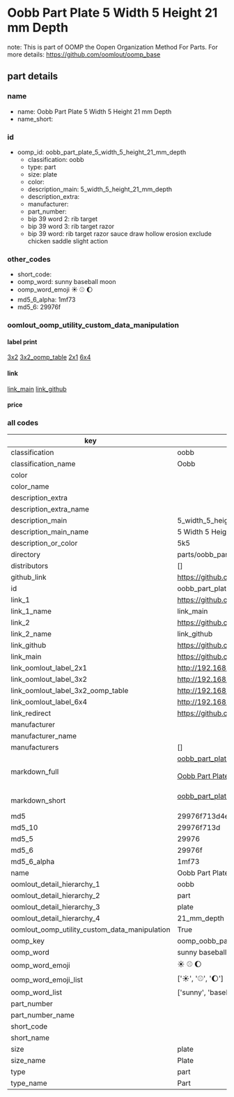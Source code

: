 # Oobb Part Plate 5 Width 5 Height 21 mm Depth  

note: This is part of OOMP the Oopen Organization Method For Parts. For more details: https://github.com/oomlout/oomp_base

##  part details
  







### name
* name: Oobb Part Plate 5 Width 5 Height 21 mm Depth
* name_short: 
### id
* oomp_id: oobb_part_plate_5_width_5_height_21_mm_depth
  * classification: oobb
  * type: part
  * size: plate
  * color: 
  * description_main: 5_width_5_height_21_mm_depth
  * description_extra: 
  * manufacturer: 
  * part_number: 
  * bip 39 word 2: rib target
  * bip 39 word 3: rib target razor
  * bip 39 word: rib target razor sauce draw hollow erosion exclude chicken saddle slight action

### other_codes
* short_code: 
* oomp_word: sunny baseball moon
* oomp_word_emoji :sunny: :baseball: :moon:
* md5_6_alpha: 1mf73
* md5_6: 29976f






### oomlout_oomp_utility_custom_data_manipulation
#### label print
[3x2](http://192.168.1.245:1112/?label=oomp%201mf73)
[3x2_oomp_table](http://192.168.1.108:1112/?label=oomp%201mf73)
[2x1](http://192.168.1.242:1112/?label=oomp%201mf73)
[6x4](http://192.168.1.55:1112/?label=oomp%201mf73)    

#### link

[link_main](https://github.com/oomlout/oomlout_oomp_version_1_messy/tree/main/parts/oobb_part_plate_5_width_5_height_21_mm_depth) [link_github](https://github.com/oomlout/oomlout_oomp_version_1_messy/tree/main/parts/oobb_part_plate_5_width_5_height_21_mm_depth)                             

#### price







### all codes 
| key | value |  
| --- | --- |  
| classification | oobb |  
| classification_name | Oobb |  
| color |  |  
| color_name |  |  
| description_extra |  |  
| description_extra_name |  |  
| description_main | 5_width_5_height_21_mm_depth |  
| description_main_name | 5 Width 5 Height 21 mm Depth |  
| description_or_color | 5k5 |  
| directory | parts/oobb_part_plate_5_width_5_height_21_mm_depth |  
| distributors | [] |  
| github_link | https://github.com/oomlout/oomlout_oomp_part_src/tree/main/parts/oobb_part_plate_5_width_5_height_21_mm_depth |  
| id | oobb_part_plate_5_width_5_height_21_mm_depth |  
| link_1 | https://github.com/oomlout/oomlout_oomp_version_1_messy/tree/main/parts/oobb_part_plate_5_width_5_height_21_mm_depth |  
| link_1_name | link_main |  
| link_2 | https://github.com/oomlout/oomlout_oomp_version_1_messy/tree/main/parts/oobb_part_plate_5_width_5_height_21_mm_depth |  
| link_2_name | link_github |  
| link_github | https://github.com/oomlout/oomlout_oomp_version_1_messy/tree/main/parts/oobb_part_plate_5_width_5_height_21_mm_depth |  
| link_main | https://github.com/oomlout/oomlout_oomp_version_1_messy/tree/main/parts/oobb_part_plate_5_width_5_height_21_mm_depth |  
| link_oomlout_label_2x1 | http://192.168.1.242:1112/?label=oomp%201mf73 |  
| link_oomlout_label_3x2 | http://192.168.1.245:1112/?label=oomp%201mf73 |  
| link_oomlout_label_3x2_oomp_table | http://192.168.1.108:1112/?label=oomp%201mf73 |  
| link_oomlout_label_6x4 | http://192.168.1.55:1112/?label=oomp%201mf73 |  
| link_redirect | https://github.com/oomlout/oomlout_oomp_version_1_messy/tree/main/parts/oobb_part_plate_5_width_5_height_21_mm_depth |  
| manufacturer |  |  
| manufacturer_name |  |  
| manufacturers | [] |  
| markdown_full | [oobb_part_plate_5_width_5_height_21_mm_depth](none)<br>[](none)<br>[Oobb Part Plate 5 Width 5 Height 21 Mm Depth](none)<br><br> |  
| markdown_short | [oobb_part_plate_5_width_5_height_21_mm_depth](none)<br><br> |  
| md5 | 29976f713d4ee995b3a13bf965777dc7 |  
| md5_10 | 29976f713d |  
| md5_5 | 29976 |  
| md5_6 | 29976f |  
| md5_6_alpha | 1mf73 |  
| name | Oobb Part Plate 5 Width 5 Height 21 mm Depth |  
| oomlout_detail_hierarchy_1 | oobb |  
| oomlout_detail_hierarchy_2 | part |  
| oomlout_detail_hierarchy_3 | plate |  
| oomlout_detail_hierarchy_4 | 21_mm_depth |  
| oomlout_oomp_utility_custom_data_manipulation | True |  
| oomp_key | oomp_oobb_part_plate_5_width_5_height_21_mm_depth |  
| oomp_word | sunny baseball moon |  
| oomp_word_emoji | :sunny: :baseball: :moon: |  
| oomp_word_emoji_list | [':sunny:', ':baseball:', ':moon:'] |  
| oomp_word_list | ['sunny', 'baseball', 'moon'] |  
| part_number |  |  
| part_number_name |  |  
| short_code |  |  
| short_name |  |  
| size | plate |  
| size_name | Plate |  
| type | part |  
| type_name | Part |  
